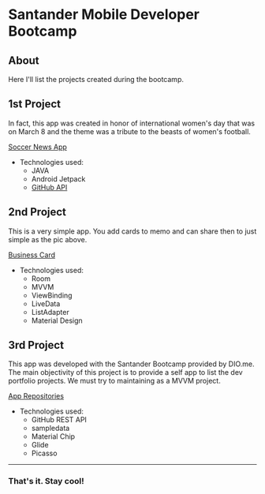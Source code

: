 # Santander Mobile Developer Bootcamp

About
---

Here I'll list the projects created during the bootcamp.

1st Project
---

In fact, this app was created in honor of international women's day that was on March 8 and the theme was a tribute to the beasts of women's football.

[Soccer News App](https://lionelsu.github.io/Santander-mobile-developer_repo/app-soccer-news/)

- Technologies used:
  - JAVA
  - Android Jetpack
  - [GitHub API](https://lionelsu.github.io/Santander-mobile-developer_repo/soccer-news-api)

2nd Project
---

This is a very simple app. You add cards to memo and can share then to just simple as the pic above.

[Business Card](https://lionelsu.github.io/Santander-mobile-developer_repo/BusinessCard/)

- Technologies used:
  - Room
  - MVVM
  - ViewBinding
  - LiveData
  - ListAdapter
  - Material Design

3rd Project
---

This app was developed with the Santander Bootcamp provided by DIO.me. The main objectivity of this project is to provide a self app to list the dev portfolio projects. We must try to maintaining as a MVVM project.

[App Repositories](https://lionelsu.github.io/Santander-mobile-developer_repo/app-repositories/)

- Technologies used:
  - GitHub REST API
  - sampledata
  - Material Chip
  - Glide
  - Picasso

---

### That's it. Stay cool!